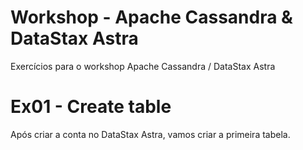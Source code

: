 # Workshop - Apache Cassandra & DataStax Astra

Exercícios para o workshop Apache Cassandra / DataStax Astra

# Ex01 - Create table

Após criar a conta no DataStax Astra, vamos criar a primeira tabela.

